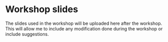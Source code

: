 # Workshop slides

The slides used in the workshop will be uploaded here after the workshop. This
will allow me to include any modification done during the workshop or include
suggestions.

